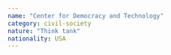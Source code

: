 ```yaml
---
name: "Center for Democracy and Technology"
category: civil-society
nature: "Think tank"
nationality: USA
---
```

